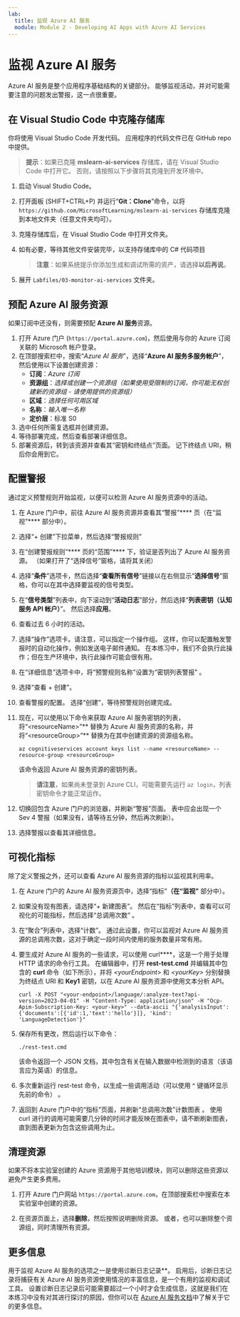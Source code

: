 ```yaml
---
lab:
  title: 监视 Azure AI 服务
  module: Module 2 - Developing AI Apps with Azure AI Services
---
```


# 监视 Azure AI 服务

Azure AI 服务是整个应用程序基础结构的关键部分。 能够监视活动，并对可能需要注意的问题发出警报，这一点很重要。

## 在 Visual Studio Code 中克隆存储库

你将使用 Visual Studio Code 开发代码。 应用程序的代码文件已在 GitHub repo 中提供。

> **提示**：如果已克隆 **mslearn-ai-services** 存储库，请在 Visual Studio Code 中打开它。 否则，请按照以下步骤将其克隆到开发环境中。

1. 启动 Visual Studio Code。
2. 打开面板 (SHIFT+CTRL+P) 并运行“**Git：Clone**”命令，以将 `https://github.com/MicrosoftLearning/mslearn-ai-services` 存储库克隆到本地文件夹（任意文件夹均可）。
3. 克隆存储库后，在 Visual Studio Code 中打开文件夹。
4. 如有必要，等待其他文件安装完毕，以支持存储库中的 C# 代码项目

    > **注意**：如果系统提示你添加生成和调试所需的资产，请选择**以后再说**。

5. 展开 `Labfiles/03-monitor-ai-services` 文件夹。

## 预配 Azure AI 服务资源

如果订阅中还没有，则需要预配 **Azure AI 服务**资源。

1. 打开 Azure 门户 (`https://portal.azure.com`)，然后使用与你的 Azure 订阅关联的 Microsoft 帐户登录。
2. 在顶部搜索栏中，搜索“*Azure AI 服务*”，选择“**Azure AI 服务多服务帐户**”，然后使用以下设置创建资源：
    - **订阅**：*Azure 订阅*
    - **资源组**：*选择或创建一个资源组（如果使用受限制的订阅，你可能无权创建新的资源组 - 请使用提供的资源组）*
    - **区域**：*选择任何可用区域*
    - **名称**：*输入唯一名称*
    - **定价层**：标准 S0
3. 选中任何所需复选框并创建资源。
4. 等待部署完成，然后查看部署详细信息。
5. 部署资源后，转到该资源并查看其“密钥和终结点”页面。 记下终结点 URI，稍后你会用到它。

## 配置警报

通过定义预警规则开始监视，以便可以检测 Azure AI 服务资源中的活动。

1. 在 Azure 门户中，前往 Azure AI 服务资源并查看其“警报”**** 页（在“监视”**** 部分中）。
2. 选择“+ 创建”下拉菜单，然后选择“警报规则”
3. 在“创建警报规则”**** 页的“范围”**** 下，验证是否列出了 Azure AI 服务资源。 （如果打开了“选择信号”窗格，请将其关闭）
4. 选择“**条件**”选项卡，然后选择“**查看所有信号**”链接以在右侧显示“**选择信号**”窗格，你可以在其中选择要监视的信号类型。
5. 在“**信号类型**”列表中，向下滚动到“**活动日志**”部分，然后选择“**列表密钥（认知服务 API 帐户）**”。 然后选择**应用**。
6. 查看过去 6 小时的活动。
7. 选择“操作”选项卡。请注意，可以指定一个操作组。 这样，你可以配置触发警报时的自动化操作，例如发送电子邮件通知。 在本练习中，我们不会执行此操作；但在生产环境中，执行此操作可能会很有用。
8. 在“详细信息”选项卡中，将“预警规则名称”设置为“密钥列表警报”  。
9. 选择“查看 + 创建”。 
10. 查看警报的配置。 选择“创建”，等待预警规则创建完成。
11. 现在，可以使用以下命令来获取 Azure AI 服务密钥的列表，将“&lt;resourceName&gt;”** 替换为 Azure AI 服务资源的名称，并将“&lt;resourceGroup&gt;”** 替换为在其中创建资源的资源组名称。

    ```
    az cognitiveservices account keys list --name <resourceName> --resource-group <resourceGroup>
    ```

    该命令返回 Azure AI 服务资源的密钥列表。

    > **请注意**，如果尚未登录到 Azure CLI，可能需要先运行 `az login`，列表密钥命令才能正常运作。

12. 切换回包含 Azure 门户的浏览器，并刷新“警报”页面。 表中应会出现一个 Sev 4 警报（如果没有，请等待五分钟，然后再次刷新）。
13. 选择警报以查看其详细信息。

## 可视化指标

除了定义警报之外，还可以查看 Azure AI 服务资源的指标以监视其利用率。

1. 在 Azure 门户的 Azure AI 服务资源页中，选择“指标”****（在“监视”**** 部分中）。
2. 如果没有现有图表，请选择“+ 新建图表”。 然后在“指标”列表中，查看可以可视化的可能指标，然后选择“总调用次数” 。
3. 在“聚合”列表中，选择“计数”。  通过此设置，你可以监视对 Azure AI 服务资源的总调用次数，这对于确定一段时间内使用的服务数量非常有用。
4. 要生成对 Azure AI 服务的一些请求，可以使用 curl****，这是一个用于处理 HTTP 请求的命令行工具。 在编辑器中，打开 **rest-test.cmd** 并编辑其中包含的 **curl** 命令（如下所示），并将 *&lt;yourEndpoint&gt;* 和 *&lt;yourKey&gt;* 分别替换为终结点 URI 和 **Key1** 密钥，以在 Azure AI 服务资源中使用文本分析 API。

    ```
    curl -X POST "<your-endpoint>/language/:analyze-text?api-version=2023-04-01" -H "Content-Type: application/json" -H "Ocp-Apim-Subscription-Key: <your-key>" --data-ascii "{'analysisInput':{'documents':[{'id':1,'text':'hello'}]}, 'kind': 'LanguageDetection'}"
    ```

5. 保存所有更改，然后运行以下命令：

    ```
    ./rest-test.cmd
    ```

    该命令返回一个 JSON 文档，其中包含有关在输入数据中检测到的语言（该语言应为英语）的信息。

6. 多次重新运行 rest-test 命令，以生成一些调用活动（可以使用 ^ 键循环显示先前的命令） 。
7. 返回到 Azure 门户中的“指标”页面，并刷新“总调用次数”计数图表 。 使用 curl 进行的调用可能需要几分钟的时间才能反映在图表中，请不断刷新图表，直到图表更新为包含这些调用为止。

## 清理资源

如果不将本实验室创建的 Azure 资源用于其他培训模块，则可以删除这些资源以避免产生更多费用。

1. 打开 Azure 门户网站 `https://portal.azure.com`，在顶部搜索栏中搜索在本实验室中创建的资源。

2. 在资源页面上，选择**删除**，然后按照说明删除资源。 或者，也可以删除整个资源组，同时清理所有资源。

## 更多信息

用于监视 Azure AI 服务的选项之一是使用诊断日志记录**。 启用后，诊断日志记录将捕获有关 Azure AI 服务资源使用情况的丰富信息，是一个有用的监视和调试工具。 设置诊断日志记录后可能需要超过一个小时才会生成信息，这就是我们在本练习中没有对其进行探讨的原因，但你可以在 [Azure AI 服务文档](https://docs.microsoft.com/azure/ai-services/diagnostic-logging)中了解关于它的更多信息。
